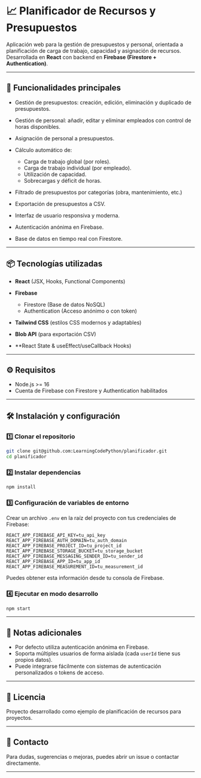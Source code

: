 # 📈 Planificador de Recursos y Presupuestos

Aplicación web para la gestión de presupuestos y personal, orientada a planificación de carga de trabajo, capacidad y asignación de recursos. Desarrollada en **React** con backend en **Firebase (Firestore + Authentication)**.

---

## 🚀 Funcionalidades principales

* Gestión de presupuestos: creación, edición, eliminación y duplicado de presupuestos.
* Gestión de personal: añadir, editar y eliminar empleados con control de horas disponibles.
* Asignación de personal a presupuestos.
* Cálculo automático de:

  * Carga de trabajo global (por roles).
  * Carga de trabajo individual (por empleado).
  * Utilización de capacidad.
  * Sobrecargas y déficit de horas.
* Filtrado de presupuestos por categorías (obra, mantenimiento, etc.)
* Exportación de presupuestos a CSV.
* Interfaz de usuario responsiva y moderna.
* Autenticación anónima en Firebase.
* Base de datos en tiempo real con Firestore.

---

## 📦 Tecnologías utilizadas

* **React** (JSX, Hooks, Functional Components)
* **Firebase**

  * Firestore (Base de datos NoSQL)
  * Authentication (Acceso anónimo o con token)
* **Tailwind CSS** (estilos CSS modernos y adaptables)
* **Blob API** (para exportación CSV)
* \*\*React State & useEffect/useCallback Hooks)

---

## ⚙ Requisitos

* Node.js >= 16
* Cuenta de Firebase con Firestore y Authentication habilitados

---

## 🛠 Instalación y configuración

### 1️⃣ Clonar el repositorio

```bash
git clone git@github.com:LearningCodePython/planificador.git
cd planificador
```

### 2️⃣ Instalar dependencias

```bash
npm install
```

### 3️⃣ Configuración de variables de entorno

Crear un archivo `.env` en la raíz del proyecto con tus credenciales de Firebase:

```env
REACT_APP_FIREBASE_API_KEY=tu_api_key
REACT_APP_FIREBASE_AUTH_DOMAIN=tu_auth_domain
REACT_APP_FIREBASE_PROJECT_ID=tu_project_id
REACT_APP_FIREBASE_STORAGE_BUCKET=tu_storage_bucket
REACT_APP_FIREBASE_MESSAGING_SENDER_ID=tu_sender_id
REACT_APP_FIREBASE_APP_ID=tu_app_id
REACT_APP_FIREBASE_MEASUREMENT_ID=tu_measurement_id
```

Puedes obtener esta información desde tu consola de Firebase.

### 4️⃣ Ejecutar en modo desarrollo

```bash
npm start
```

---

## 🛙 Notas adicionales

* Por defecto utiliza autenticación anónima en Firebase.
* Soporta múltiples usuarios de forma aislada (cada `userId` tiene sus propios datos).
* Puede integrarse fácilmente con sistemas de autenticación personalizados o tokens de acceso.

---

## 📓 Licencia

Proyecto desarrollado como ejemplo de planificación de recursos para proyectos.

---

## 📮 Contacto

Para dudas, sugerencias o mejoras, puedes abrir un issue o contactar directamente.

---

